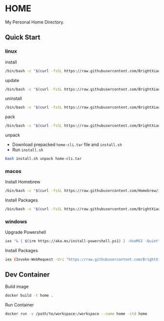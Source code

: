 # HOME

My Personal Home Directory.

## Quick Start

### linux

install
```bash
/bin/bash -c "$(curl -fsSL https://raw.githubusercontent.com/BrightXiaoHan/HOME/main/scripts/install.sh)"
```
update
```bash
/bin/bash -c "$(curl -fsSL https://raw.githubusercontent.com/BrightXiaoHan/HOME/main/scripts/update.sh)"
```


uninstall

```bash
/bin/bash -c "$(curl -fsSL https://raw.githubusercontent.com/BrightXiaoHan/HOME/main/scripts/uninstall.sh)"
```

pack

```bash
/bin/bash -c "$(curl -fsSL https://raw.githubusercontent.com/BrightXiaoHan/HOME/main/scripts/pack.sh)"
```

unpack

* Download prepacked `home-cli.tar` file and `install.sh`
* Run `install.sh`

```bash
bash install.sh unpack home-cli.tar
```

### macos

Install Homebrew

```bash
/bin/bash -c "$(curl -fsSL https://raw.githubusercontent.com/Homebrew/install/HEAD/install.sh)"
```

Install Packages

```bash
/bin/bash -c "$(curl -fsSL https://raw.githubusercontent.com/BrightXiaoHan/HOME/main/scripts/install_macos.sh)"
```

### windows

Upgrade Powershell

```bash
iex "& { $(irm https://aka.ms/install-powershell.ps1) } -UseMSI -Quiet"
```

Install Packages

```bash
iex (Invoke-WebRequest -Uri "https://raw.githubusercontent.com/BrightXiaoHan/HOME/main/scripts/install_macos.sh").Content
```

## Dev Container

Build image

```bash
docker build -t home .
```

Run Container

```bash
docker run -v /path/to/workspace:/workspace --name home -itd home
```
